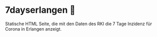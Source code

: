 # 7dayserlangen 🦠
Statische HTML Seite, die mit den Daten des RKI die 7 Tage Inzidenz für Corona in Erlangen anzeigt.
